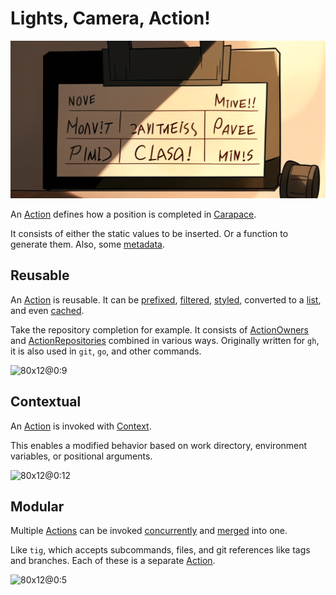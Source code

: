 # Lights, Camera, Action!

![](./lightsCameraAction/banner.png)

An [Action] defines how a position is completed in [Carapace].

It consists of either the static values to be inserted.
Or a function to generate them.
Also, some [metadata].

## Reusable

An [Action] is reusable.
It can be [prefixed], [filtered], [styled], converted to a [list], and even [cached].

Take the repository completion for example.
It consists of [ActionOwners] and [ActionRepositories] combined in various ways.
Originally written for `gh`, it is also used in `git`, `go`, and other commands.

![80x12@0:9](./lightsCameraAction/ownerRepositories.cast)

## Contextual

An [Action] is invoked with [Context].

This enables a modified behavior based on work directory, environment variables, or positional arguments.

![80x12@0:12](./lightsCameraAction/context.cast)

## Modular

Multiple [Actions] can be invoked [concurrently] and [merged] into one.

Like `tig`, which accepts subcommands, files, and git references like tags and branches.
Each of these is a separate [Action].

![80x12@0:5](./lightsCameraAction/modular.cast)

[Action]:https://carapace-sh.github.io/carapace/carapace/action.html
[Actions]:https://carapace-sh.github.io/carapace/carapace/action.html
[ActionOwners]:https://pkg.go.dev/github.com/carapace-sh/carapace-bin/pkg/actions/tools/gh#ActionOwners
[ActionRepositories]:https://pkg.go.dev/github.com/carapace-sh/carapace-bin/pkg/actions/tools/gh#ActionRepositories

[Carapace]:https://carapace.sh
[Context]:https://carapace-sh.github.io/carapace/carapace/context.html

[cached]:https://carapace-sh.github.io/carapace/carapace/action/cache.html
[concurrently]:https://carapace-sh.github.io/carapace/carapace/batch.html
[filtered]:https://carapace-sh.github.io/carapace/carapace/action/filter.html
[list]:https://carapace-sh.github.io/carapace/carapace/action/list.html
[merged]:https://carapace-sh.github.io/carapace/carapace/invokedAction/merge.html
[metadata]:https://pkg.go.dev/github.com/carapace-sh/carapace/internal/common#Meta
[prefixed]:https://carapace-sh.github.io/carapace/carapace/action/prefix.html
[styled]:https://carapace-sh.github.io/carapace/carapace/action/style.html
